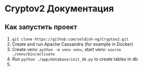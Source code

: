 # Cryptov2 Документация

## Как запустить проект

1. `git clone https://github.com/seldish-og/Cryptov2.git`
2. Create and run Apache Cassandra (for example in Docker)
3. Create venv: `python -m venv venv`, start venv: `source ./venv/bin/activate`
4. Run `python ./app/database/init_db.py` to create tables in db
5.
